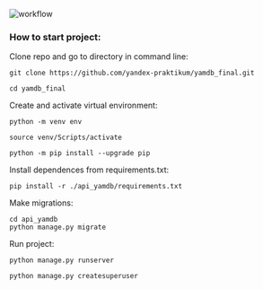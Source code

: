 ![workflow](https://github.com/github/docs/actions/workflows/main.yml/badge.svg)

### How to start project:

Clone repo and go to directory in command line:

```
git clone https://github.com/yandex-praktikum/yamdb_final.git
```

```
cd yamdb_final
```

Create and activate virtual environment:

```
python -m venv env
```

```
source venv/Scripts/activate
```

```
python -m pip install --upgrade pip
```

Install dependences from requirements.txt:

```
pip install -r ./api_yamdb/requirements.txt
```

Make migrations:

```
cd api_yamdb
python manage.py migrate
```

Run project:

```
python manage.py runserver

python manage.py createsuperuser
```

